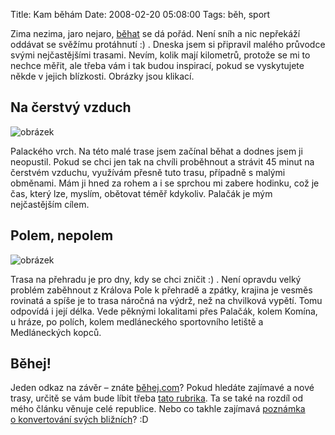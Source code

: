 Title: Kam běhám
Date: 2008-02-20 05:08:00
Tags: běh, sport

Zima nezima, jaro nejaro, [běhat]({filename}2007-08-16_run-forrest-run.md) se dá pořád. Není sníh a nic nepřekáží oddávat se svěžímu protáhnutí :) . Dneska jsem si připravil malého průvodce svými nejčastějšími trasami. Nevím, kolik mají kilometrů, protože se mi to nechce měřit, ale třeba vám i tak budou inspirací, pokud se vyskytujete někde v jejich blízkosti. Obrázky jsou klikací.

## Na čerstvý vzduch

![obrázek]({static}/images/42.jpg)

Palackého vrch. Na této malé trase jsem začínal běhat a dodnes jsem ji neopustil. Pokud se chci jen tak na chvíli proběhnout a strávit 45 minut na čerstvém vzduchu, využívám přesně tuto trasu, případně s malými obměnami. Mám ji hned za rohem a i se sprchou mi zabere hodinku, což je čas, který lze, myslím, obětovat téměř kdykoliv. Palačák je mým nejčastějším cílem.

## Polem, nepolem

![obrázek]({static}/images/43.jpg)

Trasa na přehradu je pro dny, kdy se chci zničit :) . Není opravdu velký problém zaběhnout z Králova Pole k přehradě a zpátky, krajina je vesměs rovinatá a spíše je to trasa náročná na výdrž, než na chvilková vypětí. Tomu odpovídá i její délka. Vede pěknými lokalitami přes Palačák, kolem Komína, u hráze, po polích, kolem medláneckého sportovního letiště a Medláneckých kopců.

## Běhej!

Jeden odkaz na závěr – znáte [běhej.com](http://www.behej.com/)? Pokud hledáte zajímavé a nové trasy, určitě se vám bude líbit třeba [tato rubrika](http://www.behej.com/rubrika-24-bezecke-trasy.html). Ta se také na rozdíl od mého článku věnuje celé republice. Nebo co takhle zajímavá [poznámka o konvertování svých bližních](http://www.behej.com/2008021301-rozhovor-s-kritikem-.html)? :D

